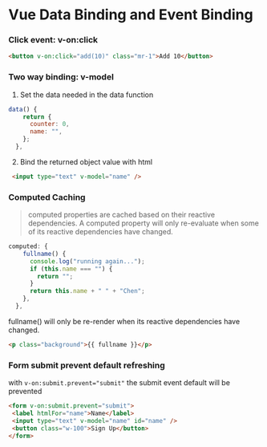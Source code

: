 # Vue Data Binding and Event Binding
 
### Click event: v-on:click
```html
<button v-on:click="add(10)" class="mr-1">Add 10</button>
```

### Two way binding: v-model
1. Set the data needed in the data function
```js
data() {
    return {
      counter: 0,
      name: "",
    };
  },
 ```
2. Bind the returned object value with html
```html
 <input type="text" v-model="name" />
```

### Computed Caching
>computed properties are cached based on their reactive dependencies. A computed property will only re-evaluate when some of its reactive dependencies have changed. 
```js
computed: {
    fullname() {
      console.log("running again...");
      if (this.name === "") {
        return "";
      }
      return this.name + " " + "Chen";
    },
  },
```
fullname() will only be re-render when its reactive dependencies have changed.
```html
<p class="background">{{ fullname }}</p>
```

### Form submit prevent default refreshing
with ```v-on:submit.prevent="submit"``` the submit event default will be prevented
```html
<form v-on:submit.prevent="submit">
 <label htmlFor="name">Name</label>
 <input type="text" v-model="name" id="name" />
 <button class="w-100">Sign Up</button>
</form>
```
